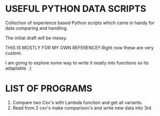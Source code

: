 # USEFUL PYTHON DATA SCRIPTS
Collection of experience based Python scripts which came in handy for data comparing and handling. 

The initial draft will be messy. 

THIS IS MOSTLY FOR MY OWN REFERENCE!! Right now these are very custom. 

I am going to explore some way to write it neatly into functions so its adaptable. :)

# LIST OF PROGRAMS 

1. Compare two Csv's with Lambda function and get all variants.
2. Read from 2 csv's make comparison's and write new data into 3rd 
